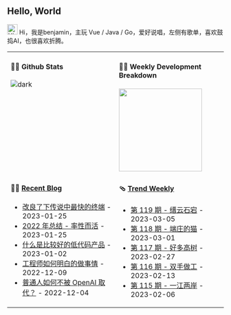 ## Hello, World

<img src='https://qpluspicture.oss-cn-beijing.aliyuncs.com/6LjjQA/Hi.gif' alt='Hi' width="24"/> Hi，我是benjamin，主玩 Vue / Java / Go，爱好说唱，左侧有歌单，喜欢鼓捣AI，也很喜欢折腾。

<table width="960px">
<tr>
<td valign="top" width="50%">

#### 🏋️‍♀️ Github Stats

<!-- recent_releases starts -->
<!-- * <a href='https://github.com/tw93/Pake/releases/tag/V1.0.6' target='_blank'>Pake Daily updates</a> - 2023-03-06
* <a href='https://github.com/tw93/MiaoYan/releases/tag/V1.9.0' target='_blank'>MiaoYan 久等了 ❤️</a> - 2023-03-05
* <a href='https://github.com/tw93/tw93.github.io/releases/tag/V0.3.0' target='_blank'>tw93.github.io 翻新一下博客</a> - 2022-11-08
* <a href='https://github.com/tw93/weekly/releases/tag/V0.1' target='_blank'>weekly 终于有自己的展示网站了</a> - 2022-10-14
* <a href='https://github.com/tw93/umi-plugin-console/releases/tag/v0.2.2' target='_blank'>umi-plugin-console 大幅度更新</a> - 2020-08-19 -->
<!-- recent_releases ends -->
<!-- ![light](https://github-readme-stats.vercel.app/api?username=Christmas&show_icons=true&theme=tokyonight) -->

![dark](https://github-readme-stats.vercel.app/api?username=EZ4jam1n&show_icons=true&theme=tokyonight)

</td>
<td valign="top" width="50%">

#### 🏊‍♂️ Weekly Development Breakdown

<!-- ![dark](https://raw.githubusercontent.com/tw93/tw93/master/images/wakatime_weekly_language_stats_black.svg#gh-dark-mode-only)
<img height="137px" src="https://github-readme-stats-git-masterrstaa-rickstaa.vercel.app/api?username=sun0225SUN&hide_border=true&show_icons=trueline_height=21&text_color=000&icon_color=000&bg_color=0,ea6161,ffc64d,fffc4d,52fa5a&theme=graywhite" /> -->
<img height="193px" src="https://github-readme-stats-git-masterrstaa-rickstaa.vercel.app/api/top-langs/?username=sun0225SUN&layout=compact&langs_count=6&theme=tokyonight" />
</td>

</tr>
<tr>
<td valign="top" width="50%">

#### 🤾‍♂️ <a href="https://byteshop.shop" target="_blank">Recent Blog</a>

<!-- blog starts -->
* <a href='https://tw93.fun/2023-01-25/alacritty.html' target='_blank'>改良了下传说中最快的终端</a> - 2023-01-25
* <a href='https://tw93.fun/2023-01-25/my-2022.html' target='_blank'>2022 年总结 - 率性而活</a> - 2023-01-25
* <a href='https://tw93.fun/2023-01-02/low-code.html' target='_blank'>什么是比较好的低代码产品</a> - 2023-01-02
* <a href='https://tw93.fun/2022-12-09/talk.html' target='_blank'>工程师如何明白的做事情</a> - 2022-12-09
* <a href='https://tw93.fun/2022-12-04/openai.html' target='_blank'>普通人如何不被 OpenAI 取代？</a> - 2022-12-04
<!-- blog ends -->

</td>
<td valign="top" width="50%">

#### 🩴 <a href="https://byteshop.shop" target="_blank">Trend Weekly</a>

<!-- weekly starts -->

* [第 119 期 - 缙云石宕](https://weekly.tw93.fun/posts/119-缙云石宕) - 2023-03-05
* [第 118 期 - 端庄的猫](https://weekly.tw93.fun/posts/118-端庄的猫) - 2023-03-01
* [第 117 期 - 好多高树](https://weekly.tw93.fun/posts/117-好多高树) - 2023-02-27
* [第 116 期 - 双手做工](https://weekly.tw93.fun/posts/116-双手做工) - 2023-02-13
* [第 115 期 - 一江两岸](https://weekly.tw93.fun/posts/115-一江两岸) - 2023-02-06

<!-- weekly ends -->

</td>
</tr>

</table>
